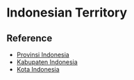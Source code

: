 # Indonesian Territory

## Reference 
- [Provinsi Indonesia](https://www.detik.com/edu/detikpedia/d-6693208/berapa-jumlah-provinsi-di-indonesia-ini-data-terbaru-di-2023#:~:text=ini%20yuk%20detikers.-,Jumlah%20Provinsi%20di%20Indonesia%20per%202023,dan%20Provinsi%20Papua%20Barat%20Daya.)
- [Kabupaten Indonesia](https://id.wikipedia.org/wiki/Daftar_kabupaten_di_Indonesia)
- [Kota Indonesia](https://id.wikipedia.org/wiki/Daftar_kota_di_Indonesia_menurut_provinsi)
